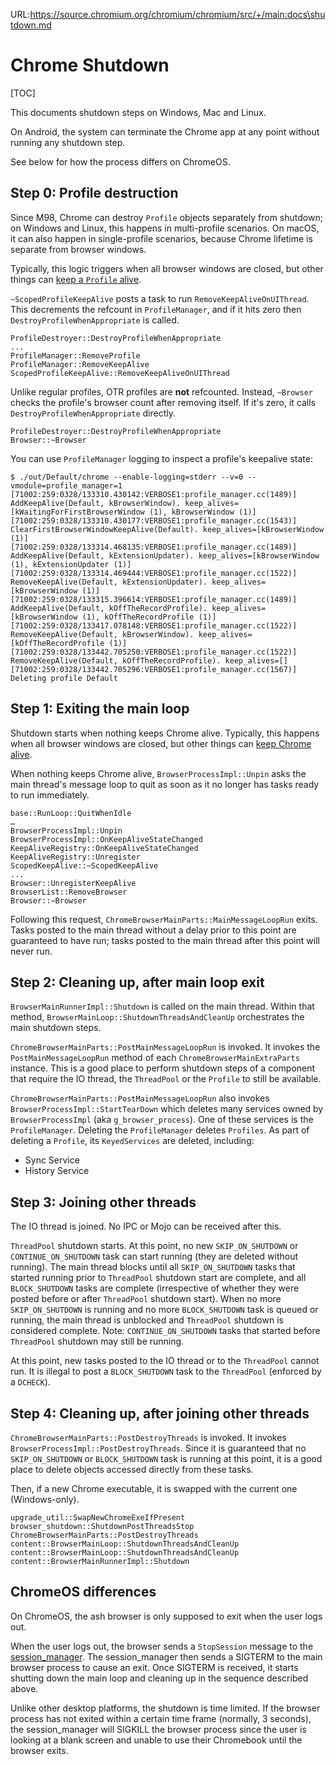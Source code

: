 URL:https://source.chromium.org/chromium/chromium/src/+/main:docs\shutdown.md
# Chrome Shutdown

[TOC]

This documents shutdown steps on Windows, Mac and Linux.

On Android, the system can terminate the Chrome app at any point without running
any shutdown step.

See below for how the process differs on ChromeOS.

## Step 0: Profile destruction

Since M98, Chrome can destroy `Profile` objects separately from shutdown; on
Windows and Linux, this happens in multi-profile scenarios. On macOS, it can
also happen in single-profile scenarios, because Chrome lifetime is separate
from browser windows.

Typically, this logic triggers when all browser windows are closed, but other
things can [keep a `Profile`
alive](https://source.chromium.org/chromium/chromium/src/+/main:chrome/browser/profiles/keep_alive/profile_keep_alive_types.h).

`~ScopedProfileKeepAlive` posts a task to run `RemoveKeepAliveOnUIThread`. This
decrements the refcount in `ProfileManager`, and if it hits zero then
`DestroyProfileWhenAppropriate` is called.

```
ProfileDestroyer::DestroyProfileWhenAppropriate
...
ProfileManager::RemoveProfile
ProfileManager::RemoveKeepAlive
ScopedProfileKeepAlive::RemoveKeepAliveOnUIThread
```

Unlike regular profiles, OTR profiles are **not** refcounted. Instead,
`~Browser` checks the profile's browser count after removing itself. If it's
zero, it calls `DestroyProfileWhenAppropriate` directly.

```
ProfileDestroyer::DestroyProfileWhenAppropriate
Browser::~Browser
```

You can use `ProfileManager` logging to inspect a profile's keepalive state:

```
$ ./out/Default/chrome --enable-logging=stderr --v=0 --vmodule=profile_manager=1
[71002:259:0328/133310.430142:VERBOSE1:profile_manager.cc(1489)] AddKeepAlive(Default, kBrowserWindow). keep_alives=[kWaitingForFirstBrowserWindow (1), kBrowserWindow (1)]
[71002:259:0328/133310.430177:VERBOSE1:profile_manager.cc(1543)] ClearFirstBrowserWindowKeepAlive(Default). keep_alives=[kBrowserWindow (1)]
[71002:259:0328/133314.468135:VERBOSE1:profile_manager.cc(1489)] AddKeepAlive(Default, kExtensionUpdater). keep_alives=[kBrowserWindow (1), kExtensionUpdater (1)]
[71002:259:0328/133314.469444:VERBOSE1:profile_manager.cc(1522)] RemoveKeepAlive(Default, kExtensionUpdater). keep_alives=[kBrowserWindow (1)]
[71002:259:0328/133315.396614:VERBOSE1:profile_manager.cc(1489)] AddKeepAlive(Default, kOffTheRecordProfile). keep_alives=[kBrowserWindow (1), kOffTheRecordProfile (1)]
[71002:259:0328/133417.078148:VERBOSE1:profile_manager.cc(1522)] RemoveKeepAlive(Default, kBrowserWindow). keep_alives=[kOffTheRecordProfile (1)]
[71002:259:0328/133442.705250:VERBOSE1:profile_manager.cc(1522)] RemoveKeepAlive(Default, kOffTheRecordProfile). keep_alives=[]
[71002:259:0328/133442.705296:VERBOSE1:profile_manager.cc(1567)] Deleting profile Default
```

## Step 1: Exiting the main loop

Shutdown starts when nothing keeps Chrome alive. Typically, this happens when
all browser windows are closed, but other things can [keep Chrome
alive](https://source.chromium.org/chromium/chromium/src/+/main:components/keep_alive_registry/keep_alive_types.h).

When nothing keeps Chrome alive, `BrowserProcessImpl::Unpin` asks the main
thread's message loop to quit as soon as it no longer has tasks ready to run
immediately.

```
base::RunLoop::QuitWhenIdle
…
BrowserProcessImpl::Unpin
BrowserProcessImpl::OnKeepAliveStateChanged
KeepAliveRegistry::OnKeepAliveStateChanged
KeepAliveRegistry::Unregister
ScopedKeepAlive::~ScopedKeepAlive
...
Browser::UnregisterKeepAlive
BrowserList::RemoveBrowser
Browser::~Browser
```

Following this request, `ChromeBrowserMainParts::MainMessageLoopRun` exits. Tasks
posted to the main thread without a delay prior to this point are guaranteed to
have run; tasks posted to the main thread after this point will never run.

## Step 2: Cleaning up, after main loop exit

`BrowserMainRunnerImpl::Shutdown` is called on the main thread. Within that
method, `BrowserMainLoop::ShutdownThreadsAndCleanUp` orchestrates the main
shutdown steps.

`ChromeBrowserMainParts::PostMainMessageLoopRun` is invoked. It invokes the
`PostMainMessageLoopRun` method of each `ChromeBrowserMainExtraParts` instance.
This is a good place to perform shutdown steps of a component that require the
IO thread, the `ThreadPool` or the `Profile` to still be available.

`ChromeBrowserMainParts::PostMainMessageLoopRun` also invokes
`BrowserProcessImpl::StartTearDown` which deletes many services owned by
`BrowserProcessImpl` (aka `g_browser_process`). One of these services is the
`ProfileManager`. Deleting the `ProfileManager` deletes `Profiles`. As part of
deleting a `Profile`, its `KeyedServices` are deleted, including:

* Sync Service
* History Service

## Step 3: Joining other threads

The IO thread is joined. No IPC or Mojo can be received after this.

`ThreadPool` shutdown starts. At this point, no new `SKIP_ON_SHUTDOWN` or
`CONTINUE_ON_SHUTDOWN` task can start running (they are deleted without
running). The main thread blocks until all `SKIP_ON_SHUTDOWN` tasks that started
running prior to `ThreadPool` shutdown start are complete, and all
`BLOCK_SHUTDOWN` tasks are complete (irrespective of whether they were posted
before or after `ThreadPool` shutdown start). When no more `SKIP_ON_SHUTDOWN` is
running and no more `BLOCK_SHUTDOWN` task is queued or running, the main thread
is unblocked and `ThreadPool` shutdown is considered complete. Note:
`CONTINUE_ON_SHUTDOWN` tasks that started before `ThreadPool` shutdown may still
be running.

At this point, new tasks posted to the IO thread or to the `ThreadPool` cannot
run. It is illegal to post a `BLOCK_SHUTDOWN` task to the `ThreadPool` (enforced
by a `DCHECK`).

## Step 4: Cleaning up, after joining other threads

`ChromeBrowserMainParts::PostDestroyThreads` is invoked. It invokes
`BrowserProcessImpl::PostDestroyThreads`. Since it is guaranteed that no
`SKIP_ON_SHUTDOWN` or `BLOCK_SHUTDOWN` task is running at this point, it is a
good place to delete objects accessed directly from these tasks.

Then, if a new Chrome executable, it is swapped with the current one
(Windows-only).

```
upgrade_util::SwapNewChromeExeIfPresent
browser_shutdown::ShutdownPostThreadsStop
ChromeBrowserMainParts::PostDestroyThreads
content::BrowserMainLoop::ShutdownThreadsAndCleanUp
content::BrowserMainLoop::ShutdownThreadsAndCleanUp
content::BrowserMainRunnerImpl::Shutdown
```

## ChromeOS differences
On ChromeOS, the ash browser is only supposed to exit when the user logs out.

When the user logs out, the browser sends a `StopSession` message to the
[session_manager](https://chromium.googlesource.com/chromiumos/platform2/+/refs/heads/main/login_manager/README.md).
The session_manager then sends a SIGTERM to the main browser process to cause an
exit. Once SIGTERM is received, it starts shutting down the main loop and
cleaning up in the sequence described above.

Unlike other desktop platforms, the shutdown is time limited. If the browser
process has not exited within a certain time frame (normally, 3 seconds), the
session_manager will SIGKILL the browser process since the user is looking at
a blank screen and unable to use their Chromebook until the browser exits.
